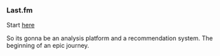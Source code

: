 ### Last.fm
Start [here](https://www.google.com/url?sa=t&rct=j&q=&esrc=s&source=web&cd=&cad=rja&uact=8&ved=2ahUKEwjW1uDf0urtAhWCyYUKHW0qB8wQmhMwJ3oECC0QAg&url=https%3A%2F%2Fen.wikipedia.org%2Fwiki%2FLast.fm&usg=AOvVaw3uWCXF5ZOlO5HHonorU1ix)

So its gonna be an analysis platform and a recommendation system. The beginning of an epic journey.
